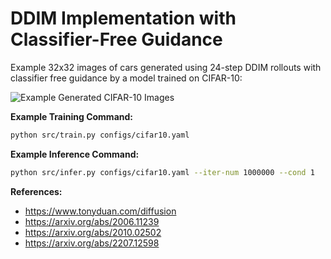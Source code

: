 # DDIM Implementation with Classifier-Free Guidance

Example 32x32 images of cars generated using 24-step DDIM rollouts with classifier free guidance by a model trained on CIFAR-10:

![Example Generated CIFAR-10 Images](example.png)

**Example Training Command:**
```bash
python src/train.py configs/cifar10.yaml
```

**Example Inference Command:**
```bash
python src/infer.py configs/cifar10.yaml --iter-num 1000000 --cond 1
```

**References:**
- https://www.tonyduan.com/diffusion
- https://arxiv.org/abs/2006.11239
- https://arxiv.org/abs/2010.02502
- https://arxiv.org/abs/2207.12598
